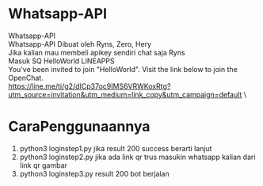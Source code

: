 # Whatsapp-API
Whatsapp-API\
Whatsapp-API Dibuat oleh Ryns, Zero, Hery\
Jika kalian mau membeli apikey sendiri chat saja Ryns\
Masuk SQ HelloWorld LINEAPPS\
You've been invited to join "HelloWorld". Visit the link below to join the OpenChat.\
https://line.me/ti/g2/dICp37oc9IMS6VRWKoxRtg?utm_source=invitation&utm_medium=link_copy&utm_campaign=default
\
# CaraPenggunaannya
1. python3 loginstep1.py jika result 200 success berarti lanjut
2. python3 loginstep2.py jika ada link qr trus masukin whatsapp kalian dari link qr gambar
3. python3 loginstep3.py result 200 bot berjalan
